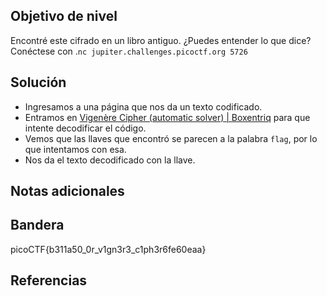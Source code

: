 ## Objetivo de nivel
Encontré este cifrado en un libro antiguo. ¿Puedes entender lo que dice? Conéctese con .`nc jupiter.challenges.picoctf.org 5726`

## Solución
- Ingresamos a una página que nos da un texto codificado.
- Entramos en [Vigenère Cipher (automatic solver) | Boxentriq](https://www.boxentriq.com/code-breaking/vigenere-cipher) para que intente decodificar el código.
- Vemos que las llaves que encontró se parecen a la palabra `flag`, por lo que intentamos con esa.
- Nos da el texto decodificado con la llave.

## Notas adicionales


## Bandera
picoCTF{b311a50_0r_v1gn3r3_c1ph3r6fe60eaa}

## Referencias

